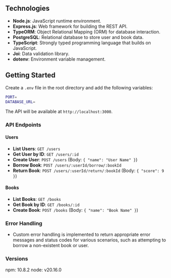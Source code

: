 ## Technologies

- **Node.js**: JavaScript runtime environment.
- **Express.js**: Web framework for building the REST API.
- **TypeORM**: Object Relational Mapping (ORM) for database interaction.
- **PostgreSQL**: Relational database to store user and book data.
- **TypeScript**: Strongly typed programming language that builds on JavaScript.
- **Joi**: Data validation library.
- **dotenv**: Environment variable management.

## Getting Started

Create a `.env` file in the root directory and add the following variables:

```bash
PORT=
DATABASE_URL=
```

The API will be available at `http://localhost:3000`.

### API Endpoints

#### Users

- **List Users**: `GET /users`
- **Get User by ID**: `GET /users/:id`
- **Create User**: `POST /users` (Body: `{ "name": "User Name" }`)
- **Borrow Book**: `POST /users/:userId/borrow/:bookId`
- **Return Book**: `POST /users/:userId/return/:bookId` (Body: `{ "score": 9 }`)

#### Books

- **List Books**: `GET /books`
- **Get Book by ID**: `GET /books/:id`
- **Create Book**: `POST /books` (Body: `{ "name": "Book Name" }`)

### Error Handling

- Custom error handling is implemented to return appropriate error messages and status codes for various scenarios, such as attempting to borrow a non-existent book or user.

### Versions
npm: 10.8.2
node: v20.16.0

